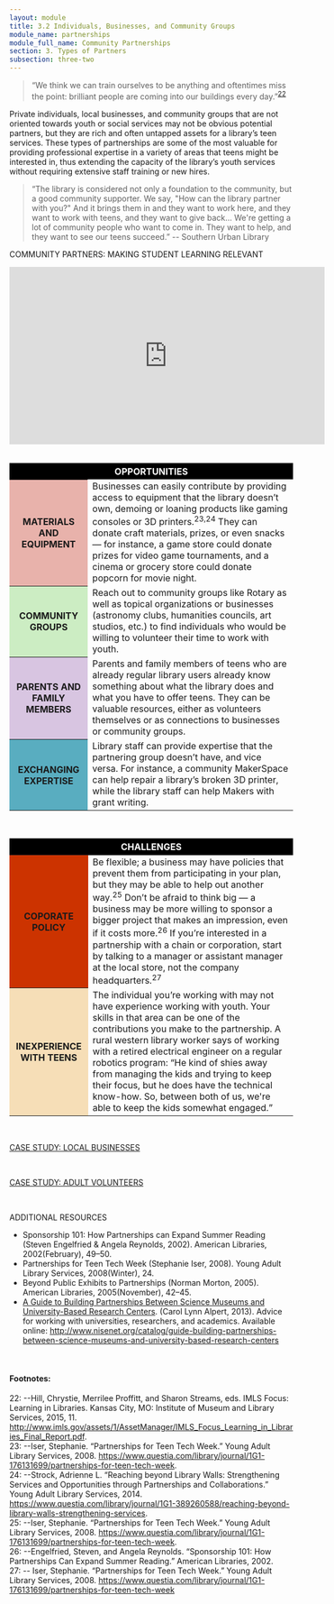 ```yaml
---
layout: module
title: 3.2 Individuals, Businesses, and Community Groups
module_name: partnerships
module_full_name: Community Partnerships
section: 3. Types of Partners
subsection: three-two
---
```


>“We think we can train ourselves to be anything and oftentimes miss the point: brilliant people are coming into our buildings every day.”<sup>[22](#fn22)</sup>

Private individuals, local businesses, and community groups that are not oriented towards youth or social services may not be obvious potential partners, but they are rich and often untapped assets for a library’s teen services. These types of partnerships are some of the most valuable for providing professional expertise in a variety of areas that teens might be interested in, thus extending the capacity of the library’s youth services without requiring extensive staff training or new hires. 

>“The library is considered not only a foundation to the community, but a good community supporter. We say, "How can the library partner with you?" And it brings them in and they want to work here, and they want to work with teens, and they want to give back... We're getting a lot of community people who want to come in. They want to help, and they want to see our teens succeed.” -- Southern Urban Library

<div class="resources"> 

<span class="box-title">COMMUNITY PARTNERS: MAKING STUDENT LEARNING RELEVANT</span> 
<iframe width="560" height="315" src="https://www.youtube.com/watch?v=30oAIh5y3gE" frameborder="0" allow="autoplay; encrypted-media" allowfullscreen></iframe>
</div>
<br>
<table> 
<tr style="background-color:#000000"><th style="color: white;" colspan = "2">OPPORTUNITIES</th></tr> 
<tr><th style="background-color:#E8B2AB">MATERIALS AND EQUIPMENT</th><td>Businesses can easily contribute by providing access to equipment that the library doesn’t own, demoing or loaning products like gaming consoles or 3D printers.<sup>23,24</sup> They can donate craft materials, prizes, or even snacks — for instance, a game store could donate prizes for video game tournaments, and a cinema or grocery store could donate popcorn for movie night.</td></tr> 
<tr><th style="background-color:#CCEDC3">COMMUNITY GROUPS</th><td>Reach out to community groups like Rotary as well as topical organizations or businesses (astronomy clubs, humanities councils, art studios, etc.) to find individuals who would be willing to volunteer their time to work with youth.</td></tr>
<tr><th style="background-color:#D8C5E1">PARENTS AND FAMILY MEMBERS</th><td>Parents and family members of teens who are already regular library users already know something about what the library does and what you have to offer teens. They can be valuable resources, either as volunteers themselves or as connections to businesses or community groups.</td></tr>
<tr><th style="background-color:#59adc0">EXCHANGING EXPERTISE</th><td>Library staff can provide expertise that the partnering group doesn’t have, and vice versa. For instance, a community MakerSpace can help repair a library’s broken 3D printer, while the library staff can help Makers with grant writing.</td></tr>
</table>
<br>
<table> 
<tr style="background-color:#000000"><th style="color: white;" colspan = "2">CHALLENGES</th></tr> 
<tr><th bgcolor="#cc3300">COPORATE POLICY</th><td>Be flexible; a business may have policies that prevent them from participating in your plan, but they may be able to help out another way.<sup>25</sup> Don’t be afraid to think big — a business may be more willing to sponsor a bigger project that makes an impression, even if it costs more.<sup>26</sup> If you’re interested in a partnership with a chain or corporation, start by talking to a manager or assistant manager at the local store, not the company headquarters.<sup>27</sup></td></tr> 
<tr><th style="background-color:#F6DEB7">INEXPERIENCE WITH TEENS</th><td>The individual you’re working with may not have experience working with youth. Your skills in that area can be one of the contributions you make to the partnership. A rural western library worker says of working with a retired electrical engineer on a regular robotics program: “He kind of shies away from managing the kids and trying to keep their focus, but he does have the technical know-how. So, between both of us, we're able to keep the kids somewhat engaged.”</td></tr>
</table>
<br>

<div class="case_study_box"> 
 <p><a href="" class="external">CASE STUDY: LOCAL BUSINESSES</a></p> 
</div>
<br>
<div class="case_study_box"> 
 <p><a href="" class="external">CASE STUDY: ADULT VOLUNTEERS</a></p> 
</div>
<br>

<div class="resources"> 

<span class="box-title">ADDITIONAL RESOURCES</span> 
<ul>
  <li>Sponsorship 101: How Partnerships can Expand Summer Reading (Steven Engelfried & Angela Reynolds, 2002). American Libraries, 2002(February), 49–50.</li>

  <li>Partnerships for Teen Tech Week (Stephanie Iser, 2008). Young Adult Library Services, 2008(Winter), 24.</li>

  <li>Beyond Public Exhibits to Partnerships (Norman Morton, 2005). American Libraries, 2005(November), 42–45.</li>

  <li><a href="http://www.nisenet.org/catalog/guide-building-partnerships-between-science-museums-and-university-based-research-centers" target="_blank">A Guide to Building Partnerships Between Science Museums and University-Based Research Centers</a>. (Carol Lynn Alpert, 2013). Advice for working with universities, researchers, and academics. Available online: <a href="http://www.nisenet.org/catalog/guide-building-partnerships-between-science-museums-and-university-based-research-centers" target="_blank">http://www.nisenet.org/catalog/guide-building-partnerships-between-science-museums-and-university-based-research-centers</a></li>
</ul>
</div>
<br>

#### Footnotes:

<a name="fn22">22</a>:  --Hill, Chrystie, Merrilee Proffitt, and Sharon Streams, eds. IMLS Focus: Learning in Libraries. Kansas City, MO: Institute of Museum and Library Services, 2015, 11. <a href="http://www.imls.gov/assets/1/AssetManager/IMLS_Focus_Learning_in_Libraries_Final_Report.pdf" target="_blank">http://www.imls.gov/assets/1/AssetManager/IMLS_Focus_Learning_in_Libraries_Final_Report.pdf</a>.
<br>
<a name="fn23">23</a>:  --Iser, Stephanie. “Partnerships for Teen Tech Week.” Young Adult Library Services, 2008. <a href="https://www.questia.com/library/journal/1G1-176131699/partnerships-for-teen-tech-week" target="_blank">https://www.questia.com/library/journal/1G1-176131699/partnerships-for-teen-tech-week</a>.
<br>
<a name="fn24">24</a>:  --Strock, Adrienne L. “Reaching beyond Library Walls: Strengthening Services and Opportunities through Partnerships and Collaborations.” Young Adult Library Services, 2014. <a href="https://www.questia.com/library/journal/1G1-389260588/reaching-beyond-library-walls-strengthening-services" target="_blank">https://www.questia.com/library/journal/1G1-389260588/reaching-beyond-library-walls-strengthening-services</a>.
<br>
<a name="fn25">25</a>:  --Iser, Stephanie. “Partnerships for Teen Tech Week.” Young Adult Library Services, 2008. <a href="https://www.questia.com/library/journal/1G1-176131699/partnerships-for-teen-tech-week" target="_blank">https://www.questia.com/library/journal/1G1-176131699/partnerships-for-teen-tech-week</a>.
<br>
<a name="fn26">26</a>:  --Engelfried, Steven, and Angela Reynolds. “Sponsorship 101: How Partnerships Can Expand Summer Reading.” American Libraries, 2002.
<br>
<a name="fn27">27</a>:  -- Iser, Stephanie. “Partnerships for Teen Tech Week.” Young Adult Library Services, 2008. <a href="https://www.questia.com/library/journal/1G1-176131699/partnerships-for-teen-tech-week" target="_blank">https://www.questia.com/library/journal/1G1-176131699/partnerships-for-teen-tech-week</a>
